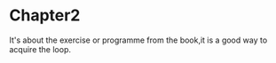 # Chapter2
 It's about the exercise or programme from the book,it is a good way to acquire the loop.
